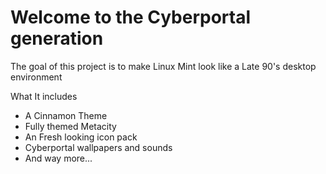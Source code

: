 # Welcome to the Cyberportal generation

The goal of this project is to make Linux Mint look like a Late 90's desktop environment

What It includes

- A Cinnamon Theme
- Fully themed Metacity
- An Fresh looking icon pack
- Cyberportal wallpapers and sounds
- And way more...
